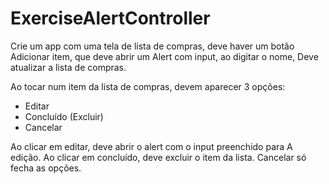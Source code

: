 # ExerciseAlertController


Crie um app com uma tela de lista de compras, deve haver um botão Adicionar item, que deve abrir um Alert com input, ao digitar o nome, Deve atualizar a lista de compras. 

Ao tocar num item da lista de compras, devem aparecer 3 opções: 
* Editar 
* Concluído (Excluir) 
* Cancelar 

Ao clicar em editar, deve abrir o alert com o input preenchido para  A edição. Ao clicar em concluído, deve excluir o item da lista. Cancelar só fecha as opções.


